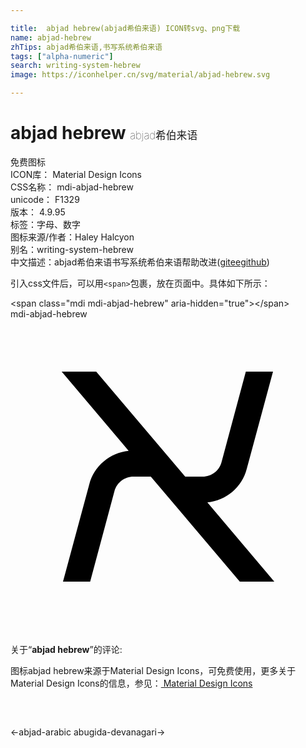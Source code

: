 ```yaml
---

title:  abjad hebrew(abjad希伯来语) ICON转svg、png下载
name: abjad-hebrew
zhTips: abjad希伯来语,书写系统希伯来语
tags: ["alpha-numeric"]
search: writing-system-hebrew
image: https://iconhelper.cn/svg/material/abjad-hebrew.svg

---
```


# abjad hebrew  <small style="font-size: 60%;font-weight: 100">abjad希伯来语</small>


<div class="detail-page">
<p>
<span><span class="badge-success badge">免费图标</span> </span>
<br/>
<span>
ICON库：
<span class="badge-secondary badge">Material Design Icons</span> 
</span>
<br/>
<span>
CSS名称：
<span class="badge-secondary badge">mdi-abjad-hebrew</span> 
</span>
<br/>
<span>
unicode：
<span class="badge-secondary badge">F1329</span> 
<copy-btn content='F1329' btn-title=""></copy-btn>
<copy-btn :content='String.fromCodePoint(parseInt("F1329", 16))' btn-title="复制U"></copy-btn>
</span>
<br/>
<span>
版本：
<span class="badge-secondary badge">4.9.95</span> 
</span><br/><span>标签：<span class="badge-light badge"><router-link to="/tags/alpha-numeric.html">字母、数字</router-link></span></span>
<br/>
<span>图标来源/作者：<span class="badge-light badge">Haley Halcyon</span></span> 
<br/>
<span>别名：<span class="badge-light badge">writing-system-hebrew</span></span><br/><span class="zh-detail">中文描述：<span class="badge-primary badge">abjad希伯来语</span><span class="badge-primary badge">书写系统希伯来语</span><span class="help-link"><span>帮助改进</span>(<a href="https://gitee.com/liuwave/icon-helper/edit/master/json/material/abjad-hebrew.json" target="_blank" rel="noopener noreferrer">gitee</a><a href="https://github.com/liuwave/icon-helper/edit/master/json/material/abjad-hebrew.json" target="_blank" rel="noopener noreferrer">github</a></span>)</span><br/>
</p>
</div>
<div class="alert alert-dark">
  <i class="mdi mdi-abjad-hebrew mdi-48px"></i>
  <i class="mdi mdi-abjad-hebrew mdi-36px"></i>
  <i class="mdi mdi-abjad-hebrew mdi-24px"></i>
  <i class="mdi mdi-abjad-hebrew mdi-18px"></i>
</div>
<div>
  <p>引入css文件后，可以用<code>&lt;span&gt;</code>包裹，放在页面中。具体如下所示：    
  </p>
  <div class="alert alert-primary" style="font-size: 14px">
    &lt;span class="mdi mdi-abjad-hebrew" aria-hidden="true"&gt;&lt;/span&gt;
    <copy-btn content='<span class="mdi mdi-abjad-hebrew" aria-hidden="true"></span>'></copy-btn>
  </div>
  <div class="alert alert-secondary">
    <i class="mdi mdi-abjad-hebrew"
    style="font-size: 24px"
    aria-hidden="true"></i> mdi-abjad-hebrew
    <copy-btn content="mdi-abjad-hebrew" btn-title="复制图标名称"></copy-btn>
  </div>
</div>
<div id="svg" class="svg-wrap">
<svg xmlns="http://www.w3.org/2000/svg" viewBox="0 0 24 24"><path d="M3.9 4L9 10.03C7.58 10.17 6.36 11.18 6 12.59L4 20H6.07L7.92 13.11C8.09 12.46 8.69 12 9.36 12H10.69L17.47 20H20.1L15 13.97C16.42 13.83 17.64 12.82 18 11.41L20 4H17.93L16.08 10.89C15.91 11.54 15.31 12 14.64 12H13.31L6.53 4Z" /></svg>
</div>
<detail full-name='mdi-abjad-hebrew'></detail>
<div class="icon-detail__container">
<p>关于“<b>abjad hebrew</b>”的评论:</p>
</div>
<Vssue title="关于“abjad hebrew”的评论" />    
<div><p>图标abjad hebrew来源于Material Design Icons，可免费使用，更多关于 Material Design Icons的信息，参见：<a target="_blank" href="https://iconhelper.cn/material.html"> Material Design Icons</a>
</p></div>

<div style="padding:2rem 0 " class="page-nav"><p class="inner"><span class="prev">←<router-link to="/icon/abjad-arabic.html">abjad-arabic</router-link></span> <span class="next"><router-link to="/icon/abugida-devanagari.html">abugida-devanagari</router-link>→</span></p></div>

